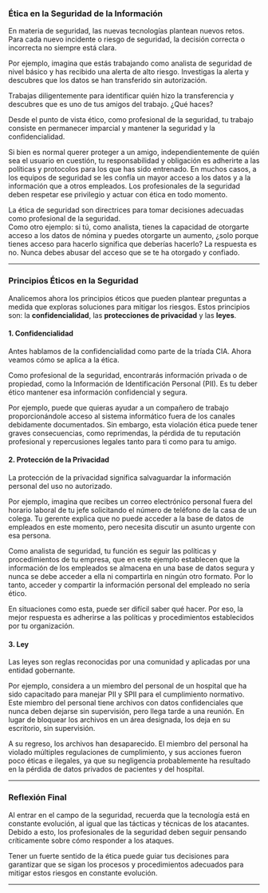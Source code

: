 
### Ética en la Seguridad de la Información

En materia de seguridad, las nuevas tecnologías plantean nuevos retos. Para cada nuevo incidente o riesgo de seguridad, la decisión correcta o incorrecta no siempre está clara.

Por ejemplo, imagina que estás trabajando como analista de seguridad de nivel básico y has recibido una alerta de alto riesgo. Investigas la alerta y descubres que los datos se han transferido sin autorización.

Trabajas diligentemente para identificar quién hizo la transferencia y descubres que es uno de tus amigos del trabajo. ¿Qué haces?

Desde el punto de vista ético, como profesional de la seguridad, tu trabajo consiste en permanecer imparcial y mantener la seguridad y la confidencialidad.

Si bien es normal querer proteger a un amigo, independientemente de quién sea el usuario en cuestión, tu responsabilidad y obligación es adherirte a las políticas y protocolos para los que has sido entrenado. En muchos casos, a los equipos de seguridad se les confía un mayor acceso a los datos y a la información que a otros empleados. Los profesionales de la seguridad deben respetar ese privilegio y actuar con ética en todo momento.

La ética de seguridad son directrices para tomar decisiones adecuadas como profesional de la seguridad.  
Como otro ejemplo: si tú, como analista, tienes la capacidad de otorgarte acceso a los datos de nómina y puedes otorgarte un aumento, ¿solo porque tienes acceso para hacerlo significa que deberías hacerlo? La respuesta es no. Nunca debes abusar del acceso que se te ha otorgado y confiado.

---

### Principios Éticos en la Seguridad

Analicemos ahora los principios éticos que pueden plantear preguntas a medida que exploras soluciones para mitigar los riesgos. Estos principios son: la **confidencialidad**, las **protecciones de privacidad** y las **leyes**.

#### 1. Confidencialidad

Antes hablamos de la confidencialidad como parte de la tríada CIA. Ahora veamos cómo se aplica a la ética.

Como profesional de la seguridad, encontrarás información privada o de propiedad, como la Información de Identificación Personal (PII). Es tu deber ético mantener esa información confidencial y segura.

Por ejemplo, puede que quieras ayudar a un compañero de trabajo proporcionándole acceso al sistema informático fuera de los canales debidamente documentados. Sin embargo, esta violación ética puede tener graves consecuencias, como reprimendas, la pérdida de tu reputación profesional y repercusiones legales tanto para ti como para tu amigo.

#### 2. Protección de la Privacidad

La protección de la privacidad significa salvaguardar la información personal del uso no autorizado.

Por ejemplo, imagina que recibes un correo electrónico personal fuera del horario laboral de tu jefe solicitando el número de teléfono de la casa de un colega. Tu gerente explica que no puede acceder a la base de datos de empleados en este momento, pero necesita discutir un asunto urgente con esa persona.

Como analista de seguridad, tu función es seguir las políticas y procedimientos de tu empresa, que en este ejemplo establecen que la información de los empleados se almacena en una base de datos segura y nunca se debe acceder a ella ni compartirla en ningún otro formato. Por lo tanto, acceder y compartir la información personal del empleado no sería ético.

En situaciones como esta, puede ser difícil saber qué hacer. Por eso, la mejor respuesta es adherirse a las políticas y procedimientos establecidos por tu organización.

#### 3. Ley

Las leyes son reglas reconocidas por una comunidad y aplicadas por una entidad gobernante.

Por ejemplo, considera a un miembro del personal de un hospital que ha sido capacitado para manejar PII y SPII para el cumplimiento normativo. Este miembro del personal tiene archivos con datos confidenciales que nunca deben dejarse sin supervisión, pero llega tarde a una reunión. En lugar de bloquear los archivos en un área designada, los deja en su escritorio, sin supervisión.

A su regreso, los archivos han desaparecido. El miembro del personal ha violado múltiples regulaciones de cumplimiento, y sus acciones fueron poco éticas e ilegales, ya que su negligencia probablemente ha resultado en la pérdida de datos privados de pacientes y del hospital.

---

### Reflexión Final

Al entrar en el campo de la seguridad, recuerda que la tecnología está en constante evolución, al igual que las tácticas y técnicas de los atacantes. Debido a esto, los profesionales de la seguridad deben seguir pensando críticamente sobre cómo responder a los ataques.

Tener un fuerte sentido de la ética puede guiar tus decisiones para garantizar que se sigan los procesos y procedimientos adecuados para mitigar estos riesgos en constante evolución.

---

